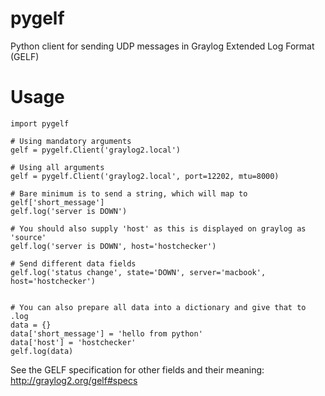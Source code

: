 pygelf
======

Python client for sending UDP messages in Graylog Extended Log Format (GELF)

Usage
======
```
import pygelf

# Using mandatory arguments
gelf = pygelf.Client('graylog2.local')

# Using all arguments
gelf = pygelf.Client('graylog2.local', port=12202, mtu=8000)

# Bare minimum is to send a string, which will map to gelf['short_message']
gelf.log('server is DOWN')

# You should also supply 'host' as this is displayed on graylog as 'source'
gelf.log('server is DOWN', host='hostchecker')

# Send different data fields
gelf.log('status change', state='DOWN', server='macbook', host='hostchecker')


# You can also prepare all data into a dictionary and give that to .log
data = {}
data['short_message'] = 'hello from python'
data['host'] = 'hostchecker'
gelf.log(data)
```

See the GELF specification for other fields and their meaning: 
http://graylog2.org/gelf#specs
